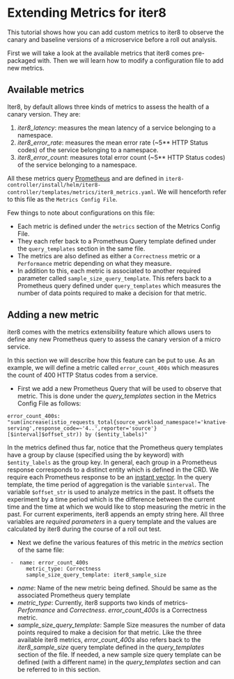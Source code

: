 # Extending Metrics for iter8

This tutorial shows how you can add custom metrics to iter8 to observe the canary and baseline versions of a microservice before a roll out analysis.

First we will take a look at the available metrics that iter8 comes pre-packaged with. Then we will learn how to modify a configuration file to add new metrics.

## Available metrics
Iter8, by default allows three kinds of metrics to assess the health of a canary version. They are:
1. _iter8_latency_: measures the mean latency of a service belonging to a namespace.
2. _iter8_error_rate_: measures the mean error rate (~5** HTTP Status codes) of the service belonging to a namespace.
3. _iter8_error_count_: measures total error count (~5** HTTP Status codes) of the service belonging to a namespace.

All these metrics query [Prometheus](https://prometheus.io) and are defined in `iter8-controller/install/helm/iter8-controller/templates/metrics/iter8_metrics.yaml`. We will henceforth refer to this file as the `Metrics Config File`.

Few things to note about configurations on this file:
- Each metric is defined under the `metrics` section of the Metrics Config File.
- They each refer back to a Prometheus Query template defined under the `query_templates` section in the same file.
- The metrics are also defined as either a `Correctness` metric or a `Performance` metric depending on what they measure.
- In addition to this, each metric is associated to another required parameter called `sample_size_query_template`. This refers back to a Prometheus query defined under `query_templates` which measures the  number of data points required to make a decision for that metric.

## Adding a new metric

iter8 comes with the metrics extensibility feature which allows users to define any new Prometheus query to assess the canary version of a micro service.

In this section we will describe how this feature can be put to use. As an example, we will define a metric called `error_count_400s` which measures the count of 400 HTTP Status codes from a service.

- First we add a new Prometheus Query that will be used to observe that metric. This is done under the _query_templates_ section in the Metrics Config File as follows:
```
error_count_400s: "sum(increase(istio_requests_total{source_workload_namespace!='knative-serving',response_code=~'4..',reporter='source'}[$interval]$offset_str)) by ($entity_labels)"
```
In the metrics defined thus far, notice that the Prometheus query templates have a group by clause (specified using the by keyword) with `$entity_labels` as the group key. In general, each group in a Prometheus response corresponds to a distinct entity which is defined in the CRD. We require each Prometheus response to be an [instant vector](https://prometheus.io/docs/prometheus/latest/querying/basics/).
In the query template, the time period of aggregation is the variable `$interval`. The variable `$offset_str` is used to analyze metrics in the past. It offsets the experiment by a time period which is the difference between the current time and the time at which we would like to stop measuring the metric in the past. For current experiments, iter8 appends an empty string here.
All three variables are _required parameters_ in a query template and the values are calculated by iter8 during the course of a roll out test.

-  Next we define the various features of this metric in the _metrics_ section of the same file:
```
 -  name: error_count_400s
      metric_type: Correctness
      sample_size_query_template: iter8_sample_size
```
  - _name_: Name of the new metric being defined. Should be same as the associated Prometheus query template
  - _metric_type_: Currently, iter8 supports two kinds of metrics- _Performance_ and _Correctness_. _error_count_400s_ is a Correctness metric.
  - _sample_size_query_template_: Sample Size measures the  number of data points required to make a decision for that metric. Like the three available iter8 metrics, _error_count_400s_ also refers back to the _iter8_sample_size_ query template defined in the _query_templates_ section of the file. If needed, a new sample size query template can be defined (with a different name) in the _query_templates_ section and can be referred to in this section.
